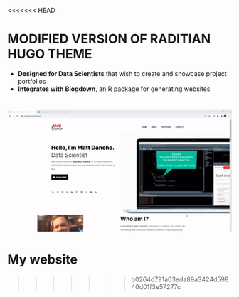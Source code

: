 <<<<<<< HEAD
# MODIFIED VERSION OF RADITIAN HUGO THEME

- __Designed for Data Scientists__ that wish to create and showcase project portfolios
- __Integrates with Blogdown__, an R package for generating websites

![Example Portfolio](images/example_portfolio.gif)
=======
# My website
>>>>>>> b0264d791a03eda89a3424d59840d01f3e57277c
